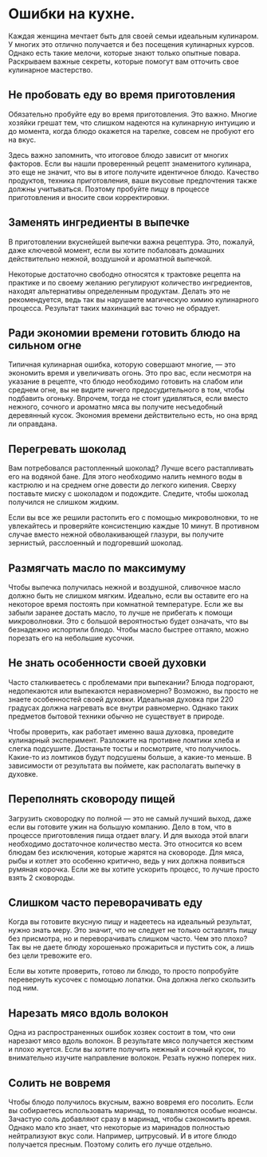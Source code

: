 # Ошибки на кухне.
Каждая женщина мечтает быть для своей семьи идеальным кулинаром. У многих это отлично получается и без посещения кулинарных курсов. Однако есть такие мелочи, которые знают только опытные повара. Раскрываем важные секреты, которые помогут вам отточить свое кулинарное мастерство. 

## Не пробовать еду во время приготовления

Обязательно пробуйте еду во время приготовления. Это важно. Многие хозяйки грешат тем, что слишком надеются на кулинарную интуицию и до момента, когда блюдо окажется на тарелке, совсем не пробуют его на вкус. 

Здесь важно запомнить, что итоговое блюдо зависит от многих факторов. Если вы нашли проверенный рецепт знаменитого кулинара, это еще не значит, что вы в итоге получите идентичное блюдо. Качество продуктов, техника приготовления, ваши вкусовые предпочтения также должны учитываться. Поэтому пробуйте пищу в процессе приготовления и вносите свои корректировки. 

## Заменять ингредиенты в выпечке

В приготовлении вкуснейшей выпечки важна рецептура. Это, пожалуй, даже ключевой момент, если вы хотите побаловать домашних действительно нежной, воздушной и ароматной выпечкой. 

Некоторые достаточно свободно относятся к трактовке рецепта на практике и по своему желанию регулируют количество ингредиентов, находят альтернативы определенным продуктам. Делать это не рекомендуется, ведь так вы нарушаете магическую химию кулинарного процесса. Результат таких махинаций вас точно не обрадует. 

## Ради экономии времени готовить блюдо на сильном огне

Типичная кулинарная ошибка, которую совершают многие, — это экономить время и увеличивать огонь. Это про вас, если несмотря на указание в рецепте, что блюдо необходимо готовить на слабом или среднем огне, вы не видите ничего предосудительного в том, чтобы подбавить огоньку. Впрочем, тогда не стоит удивляться, если вместо нежного, сочного и ароматно мяса вы получите несъедобный деревянный кусок. Экономия времени действительно есть, но она вряд ли оправдана. 

## Перегревать шоколад

Вам потребовался растопленный шоколад? Лучше всего растапливать его на водяной бане. Для этого необходимо налить немного воды в кастрюлю и на среднем огне довести до легкого кипения. Сверху поставьте миску с шоколадом и подождите. Следите, чтобы шоколад получился не слишком жидким. 

Если вы все же решили растопить его с помощью микроволновки, то не увлекайтесь и проверяйте консистенцию каждые 10 минут. В противном случае вместо нежной обволакивающей глазури, вы получите зернистый, расслоенный и подгоревший шоколад. 

## Размягчать масло по максимуму 

Чтобы выпечка получилась нежной и воздушной, сливочное масло должно быть не слишком мягким. Идеально, если вы оставите его на некоторое время постоять при комнатной температуре. Если же вы забыли заранее достать масло, то лучше не прибегать к помощи микроволновки. Это с большой вероятностью будет означать, что вы безнадежно испортили блюдо. Чтобы масло быстрее оттаяло, можно порезать его на небольшие кусочки. 

## Не знать особенности своей духовки

Часто сталкиваетесь с проблемами при выпекании? Блюда подгорают, недопекаются или выпекаются неравномерно? Возможно, вы просто не знаете особенностей своей духовки. Идеальная духовка при 220 градусах должна нагревать все внутри равномерно. Однако таких предметов бытовой техники обычно не существует в природе. 

Чтобы проверить, как работает именно ваша духовка, проведите кулинарный эксперимент. Разложите на противне ломтики хлеба и слегка подсушите. Достаньте тосты и посмотрите, что получилось. Какие-то из ломтиков будут подсушены больше, а какие-то меньше. В зависимости от результата вы поймете, как располагать выпечку в духовке. 

## Переполнять сковороду пищей

Загрузить сковородку по полной — это не самый лучший выход, даже если вы готовите ужин на большую компанию. Дело в том, что в процессе приготовления пища отдает влагу. И для выхода этой влаги необходимо достаточное количество места. Это относится ко всем блюдам без исключения, которые жарятся на сковороде. Для мяса, рыбы и котлет это особенно критично, ведь у них должна появиться румяная корочка. Если же вы хотите ускорить процесс, то лучше просто взять 2 сковороды. 

## Слишком часто переворачивать еду 

Когда вы готовите вкусную пищу и надеетесь на идеальный результат, нужно знать меру. Это значит, что не следует не только оставлять пищу без присмотра, но и переворачивать слишком часто. Чем это плохо? Так вы не даете блюду хорошенько прожариться и пустить сок, а лишь без цели тревожите его. 

Если вы хотите проверить, готово ли блюдо, то просто попробуйте перевернуть кусочек с помощью лопатки. Она должна легко скользить под ним. 

## Нарезать мясо вдоль волокон

Одна из распространенных ошибок хозяек состоит в том, что они нарезают мясо вдоль волокон. В результате мясо получается жестким и плохо жуется. Если вы хотите получить нежный и сочный кусок, то внимательно изучите направление волокон. Резать нужно поперек них. 

## Солить не вовремя

Чтобы блюдо получилось вкусным, важно вовремя его посолить. Если вы собираетесь использовать маринад, то появляются особые нюансы. Зачастую соль добавляют сразу в маринад, чтобы сэкономить время. Однако мало кто знает, что некоторые из маринадов полностью нейтрализуют вкус соли. Например, цитрусовый. И в итоге блюдо получается пресным. Поэтому солить его лучше отдельно. 
